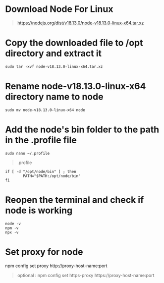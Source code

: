 # Download Node For Linux

> https://nodejs.org/dist/v18.13.0/node-v18.13.0-linux-x64.tar.xz

# Copy the downloaded file to /opt directory and extract it
```
sudo tar -xvf node-v18.13.0-linux-x64.tar.xz 
```

# Rename node-v18.13.0-linux-x64 directory name to node
```
sudo mv node-v18.13.0-linux-x64 node
```
# Add the node's bin folder to the path in the .profile file
```
sudo nano ~/.profile
```
> .profile

```
if [ -d "/opt/node/bin" ] ; then
        PATH="$PATH:/opt/node/bin"
fi

```

# Reopen the terminal and check if node is working

```
node -v
npm -v
npx -v
```

# Set proxy for node

npm config set proxy http://proxy-host-name:port


> optional :
> npm config set https-proxy  https://proxy-host-name:port

